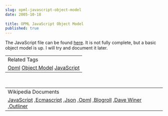 ```yaml
---
slug: opml-javascript-object-model
date: 2005-10-18
 
title: OPML JavaScript Object Model
published: true
---
```

The JavaScript file can be found <a href="http://www.kinlan.co.uk/AjaxExperiments/opml.js">here</a>.  It is not fully complete, but a basic object model is up.  I will try and document it later.<p /><table class="TechnoratiHead TagHeader">
<tr><td>Related Tags</td></tr>
<tr class="Technorati"><td>
<a href="https://paul.kinlan.me/tags/Opml" class="Tag" rel="tag">Opml</a> <a href="https://paul.kinlan.me/tags/Object%20Model" class="Tag" rel="tag">Object Model</a> <a href="https://paul.kinlan.me/tags/JavaScript" class="Tag" rel="tag">JavaScript</a>
</td></tr>
</table><br /><table class="TechnoratiHead TagHeader">
<tr><td>Wikipedia Documents</td></tr>
<tr class="Technorati"><td>
<a href="http://en.wikipedia.org/wiki/JavaScript">JavaScript</a> ,<a href="http://en.wikipedia.org/wiki/ECMAScript">Ecmascript</a> ,<a href="http://en.wikipedia.org/wiki/JSON">Json</a> ,<a href="http://en.wikipedia.org/wiki/OPML">Opml</a> ,<a href="http://en.wikipedia.org/wiki/Blogroll">Blogroll</a> ,<a href="http://en.wikipedia.org/wiki/Dave_Winer">Dave Winer</a> ,<a href="http://en.wikipedia.org/wiki/Outliner">Outliner</a>
</td></tr>
</table><div class="blogger-post-footer"><img class="posterous_download_image" src="https://blogger.googleusercontent.com/tracker/8109338-112966483584686268?l=www.kinlan.co.uk%2Findex.html" height="1" alt="" width="1" /></div>

